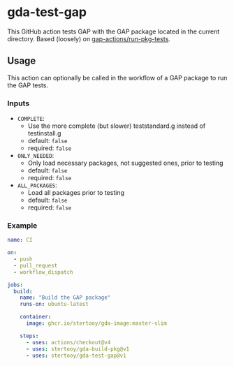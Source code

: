 # gda-test-gap

This GitHub action tests GAP with the GAP package located in the current directory. Based (loosely) on [gap-actions/run-pkg-tests](https://github.com/gap-actions/run-pkg-tests).


## Usage

This action can optionally be called in the workflow of a GAP package to run the GAP tests.

### Inputs
  - `COMPLETE`:
    * Use the more complete (but slower) teststandard.g instead of testinstall.g
    * default: `false`
    * required: `false`
  - `ONLY_NEEDED`:
    * Only load necessary packages, not suggested ones, prior to testing
    * default: `false`
    * required: `false`
  - `ALL_PACKAGES`:
    * Load all packages prior to testing
    * default: `false`
    * required: `false`

### Example

```yaml
name: CI

on:
  - push
  - pull_request
  - workflow_dispatch

jobs:
  build:
    name: "Build the GAP package"
    runs-on: ubuntu-latest

    container:
      image: ghcr.io/stertooy/gda-image:master-slim

    steps:
      - uses: actions/checkout@v4
      - uses: stertooy/gda-build-pkg@v1
      - uses: stertooy/gda-test-gap@v1
```
